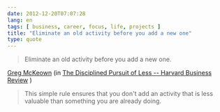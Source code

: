 ```yaml
---
date: 2012-12-20T07:07:28
lang: en
tags: [ business, career, focus, life, projects ]
title: "Eliminate an old activity before you add a new one"
type: quote
---
```


> Eliminate an old activity before you add a new one.

[Greg McKeown](http://gregmckeown.com/) (in [The Disciplined Pursuit of
Less -- Harvard Business
Review](http://blogs.hbr.org/cs/2012/08/the_disciplined_pursuit_of_less.html)
)

> This simple rule ensures that you don't add an activity that is less
> valuable than something you are already doing.

